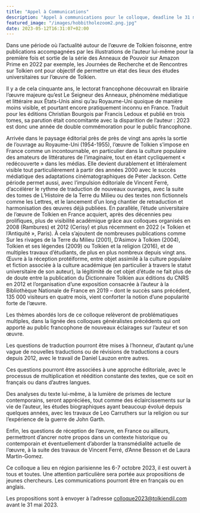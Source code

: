 ```yaml
---
title: "Appel à Communications"
description: "Appel à communications pour le colloque, deadline le 31 mai."
featured_image: "/images/hobbitholezoom2.png.jpg"
date: 2023-05-12T16:31:07+02:00
---
```




Dans une période où l’actualité autour de l’œuvre de Tolkien foisonne, entre publications accompagnées par les illustrations de l’auteur lui-même pour la première fois et sortie de la série des Anneaux de Pouvoir sur Amazon Prime en 2022 par exemple, les Journées de Recherche et de Rencontres sur Tolkien ont pour objectif de permettre un état des lieux des études universitaires sur l’œuvre de Tolkien.

Il y a de cela cinquante ans, le lectorat francophone découvrait en librairie l’œuvre majeure qu’est Le Seigneur des Anneaux, phénomène médiatique et littéraire aux États-Unis ainsi qu’au Royaume-Uni quoique de manière moins visible, et pourtant encore pratiquement inconnu en France. Traduit pour les éditions Christian Bourgois par Francis Ledoux et publié en trois tomes, sa parution était concomitante avec la disparition de l’auteur : 2023 est donc une année de double commémoration pour le public francophone.

Arrivée dans le paysage éditorial près de près de vingt ans après la sortie de l’ouvrage au Royaume-Uni (1954-1955), l’œuvre de Tolkien s’impose en France comme un incontournable, en particulier dans la culture populaire des amateurs de littératures de l’imaginaire, tout en étant cycliquement « redécouverte » dans les médias. Elle devient durablement et littéralement visible tout particulièrement à partir des années 2000 avec le succès médiatique des adaptations cinématographiques de Peter Jackson. Cette période permet aussi, avec l’impulsion éditoriale de Vincent Ferré, d’accélérer le rythme de traduction de nouveaux ouvrages, avec la suite des tomes de L’Histoire de la Terre du Milieu ou des textes non fictionnels comme les Lettres, et le lancement d’un long chantier de retraduction et harmonisation des œuvres déjà publiées. En parallèle, l’étude universitaire de l’œuvre de Tolkien en France acquiert, après des décennies peu prolifiques, plus de visibilité académique grâce aux colloques organisés en 2008 (Rambures) et 2012 (Cerisy) et plus récemment en 2022 (« Tolkien et l’Antiquité », Paris). À cela s’ajoutent de nombreuses publications comme Sur les rivages de la Terre du Milieu (2001), D’Asimov à Tolkien (2004), Tolkien et ses légendes (2009) ou Tolkien et la religion (2016), et de multiples travaux d’étudiants, de plus en plus nombreux depuis vingt ans. Œuvre à la réception protéiforme, entre objet assimilé à la culture populaire et fiction associée à la culture académique (en particulier à travers le statut universitaire de son auteur), la légitimité de cet objet d’étude ne fait plus de de doute entre la publication du Dictionnaire Tolkien aux éditions du CNRS en 2012 et l’organisation d’une exposition consacrée à l’auteur à la Bibliothèque Nationale de France en 2019 – dont le succès sans précédent, 135 000 visiteurs en quatre mois, vient conforter la notion d’une popularité forte de l’œuvre.

Les thèmes abordés lors de ce colloque relèveront de problématiques multiples, dans la lignée des colloques généralistes précédents qui ont apporté au public francophone de nouveaux éclairages sur l’auteur et son œuvre.

Les questions de traduction pourront être mises à l’honneur, d’autant qu’une vague de nouvelles traductions ou de révisions de traductions a cours depuis 2012, avec le travail de Daniel Lauzon entre autres.

Ces questions pourront être associées à une approche éditoriale, avec le processus de multiplication et réédition constante des textes, que ce soit en français ou dans d’autres langues.

Des analyses du texte lui-même, à la lumière de prismes de lecture contemporains, seront appréciées, tout comme des éclaircissements sur la vie de l’auteur, les études biographiques ayant beaucoup évolué depuis quelques années, avec les travaux de Leo Carruthers sur la religion ou sur l’expérience de la guerre de John Garth.

Enfin, les questions de réception de l’œuvre, en France ou ailleurs, permettront d’ancrer notre propos dans un contexte historique ou contemporain et éventuellement d’aborder la transmédialité actuelle de l’œuvre, à la suite des travaux de Vincent Ferré, d’Anne Besson et de Laura Martin-Gomez.

Ce colloque a lieu en région parisienne les 6-7 octobre 2023, il est ouvert à tous et toutes. Une attention particulière sera portée aux propositions de jeunes chercheurs. Les communications pourront être en français ou en anglais.

Les propositions sont à envoyer à l’adresse colloque2023@tolkiendil.com avant le 31 mai 2023.


